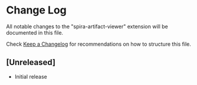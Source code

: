 # Change Log
All notable changes to the "spira-artifact-viewer" extension will be documented in this file.

Check [Keep a Changelog](http://keepachangelog.com/) for recommendations on how to structure this file.

## [Unreleased]
- Initial release